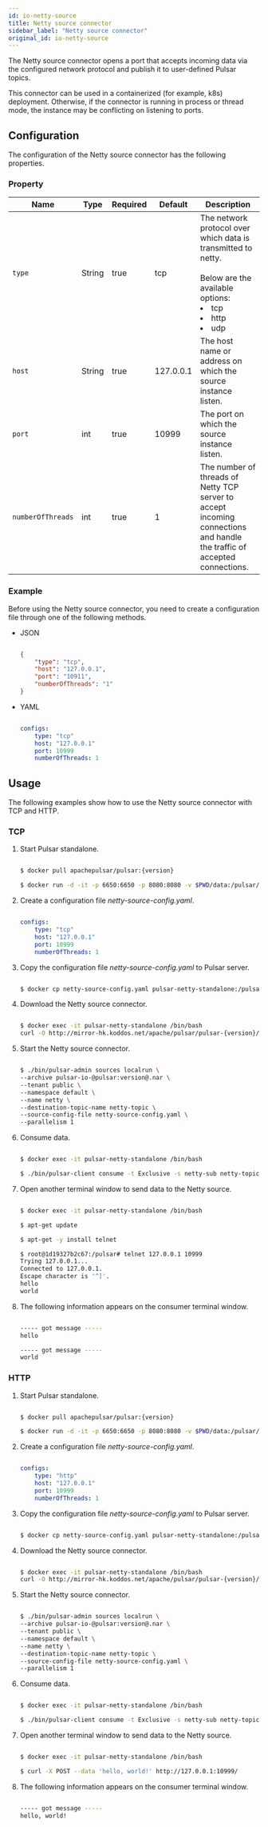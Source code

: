 ```yaml
---
id: io-netty-source
title: Netty source connector
sidebar_label: "Netty source connector"
original_id: io-netty-source
---
```


The Netty source connector opens a port that accepts incoming data via the configured network protocol
and publish it to user-defined Pulsar topics.

This connector can be used in a containerized (for example, k8s) deployment. Otherwise, if the connector is running in process or thread mode, the instance may be conflicting on listening to ports.

## Configuration

The configuration of the Netty source connector has the following properties.

### Property

| Name | Type|Required | Default | Description
|------|----------|----------|---------|-------------|
| `type` |String| true |tcp | The network protocol over which data is transmitted to netty. <br /><br />Below are the available options:<br /><li>tcp</li><li>http</li><li>udp </li>|
| `host` | String|true | 127.0.0.1 | The host name or address on which the source instance listen. |
| `port` | int|true | 10999 | The port on which the source instance listen. |
| `numberOfThreads` |int| true |1 | The number of threads of Netty TCP server to accept incoming connections and handle the traffic of accepted connections. |


### Example

Before using the Netty source connector, you need to create a configuration file through one of the following methods.

* JSON

  ```json

  {
      "type": "tcp",
      "host": "127.0.0.1",
      "port": "10911",
      "numberOfThreads": "1"
  }

  ```

* YAML

  ```yaml

  configs:
      type: "tcp"
      host: "127.0.0.1"
      port: 10999
      numberOfThreads: 1

  ```

## Usage

The following examples show how to use the Netty source connector with TCP and HTTP.

### TCP

1. Start Pulsar standalone.

   ```bash

   $ docker pull apachepulsar/pulsar:{version}

   $ docker run -d -it -p 6650:6650 -p 8080:8080 -v $PWD/data:/pulsar/data --name pulsar-netty-standalone apachepulsar/pulsar:{version} bin/pulsar standalone

   ```

2. Create a configuration file _netty-source-config.yaml_.

   ```yaml

   configs:
       type: "tcp"
       host: "127.0.0.1"
       port: 10999
       numberOfThreads: 1

   ```

3. Copy the configuration file _netty-source-config.yaml_ to Pulsar server.

   ```bash

   $ docker cp netty-source-config.yaml pulsar-netty-standalone:/pulsar/conf/

   ```

4. Download the Netty source connector.

   ```bash

   $ docker exec -it pulsar-netty-standalone /bin/bash
   curl -O http://mirror-hk.koddos.net/apache/pulsar/pulsar-{version}/connectors/pulsar-io-netty-{version}.nar

   ```

5. Start the Netty source connector.

   ```bash

   $ ./bin/pulsar-admin sources localrun \
   --archive pulsar-io-@pulsar:version@.nar \
   --tenant public \
   --namespace default \
   --name netty \
   --destination-topic-name netty-topic \
   --source-config-file netty-source-config.yaml \
   --parallelism 1

   ```

6. Consume data.

   ```bash

   $ docker exec -it pulsar-netty-standalone /bin/bash

   $ ./bin/pulsar-client consume -t Exclusive -s netty-sub netty-topic -n 0

   ```

7. Open another terminal window to send data to the Netty source.

   ```bash

   $ docker exec -it pulsar-netty-standalone /bin/bash

   $ apt-get update

   $ apt-get -y install telnet

   $ root@1d19327b2c67:/pulsar# telnet 127.0.0.1 10999
   Trying 127.0.0.1...
   Connected to 127.0.0.1.
   Escape character is '^]'.
   hello
   world

   ```

8. The following information appears on the consumer terminal window.

   ```bash

   ----- got message -----
   hello

   ----- got message -----
   world

   ```

### HTTP

1. Start Pulsar standalone.

   ```bash

   $ docker pull apachepulsar/pulsar:{version}

   $ docker run -d -it -p 6650:6650 -p 8080:8080 -v $PWD/data:/pulsar/data --name pulsar-netty-standalone apachepulsar/pulsar:{version} bin/pulsar standalone

   ```

2. Create a configuration file _netty-source-config.yaml_.

   ```yaml

   configs:
       type: "http"
       host: "127.0.0.1"
       port: 10999
       numberOfThreads: 1

   ```

3. Copy the configuration file _netty-source-config.yaml_ to Pulsar server.

   ```bash

   $ docker cp netty-source-config.yaml pulsar-netty-standalone:/pulsar/conf/

   ```

4. Download the Netty source connector.

   ```bash

   $ docker exec -it pulsar-netty-standalone /bin/bash
   curl -O http://mirror-hk.koddos.net/apache/pulsar/pulsar-{version}/connectors/pulsar-io-netty-{version}.nar

   ```

5. Start the Netty source connector.

   ```bash

   $ ./bin/pulsar-admin sources localrun \
   --archive pulsar-io-@pulsar:version@.nar \
   --tenant public \
   --namespace default \
   --name netty \
   --destination-topic-name netty-topic \
   --source-config-file netty-source-config.yaml \
   --parallelism 1

   ```

6. Consume data.

   ```bash

   $ docker exec -it pulsar-netty-standalone /bin/bash

   $ ./bin/pulsar-client consume -t Exclusive -s netty-sub netty-topic -n 0

   ```

7. Open another terminal window to send data to the Netty source.

   ```bash

   $ docker exec -it pulsar-netty-standalone /bin/bash

   $ curl -X POST --data 'hello, world!' http://127.0.0.1:10999/

   ```

8. The following information appears on the consumer terminal window.

   ```bash

   ----- got message -----
   hello, world!

   ```

